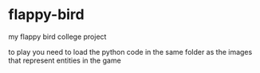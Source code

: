 # flappy-bird
my flappy bird college project 

to play you need to load the python code in the same folder as the images that represent entities in the game 
